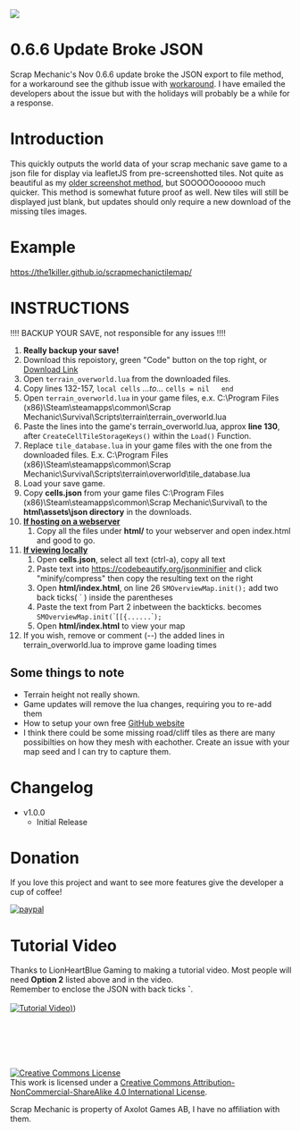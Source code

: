 <img src="https://i.imgur.com/orwkU5q.png" style="max-width:75%">

# 0.6.6 Update Broke JSON
Scrap Mechanic's Nov 0.6.6 update broke the JSON export to file method, for a workaround see the github issue with [workaround]. I have emailed the developers about the issue but with the holidays will probably be a while for a response.

# Introduction
This quickly outputs the world data of your scrap mechanic save game to a json file for display via leafletJS from pre-screenshotted tiles. Not quite as beautiful as my [older screenshot method], but SOOOOOoooooo much quicker. This method is somewhat future proof as well. New tiles will still be displayed just blank, but updates should only require a new download of the missing tiles images.

# Example
https://the1killer.github.io/scrapmechanictilemap/

# INSTRUCTIONS

!!!! BACKUP YOUR SAVE, not responsible for any issues !!!!

1. **Really backup your save!**
1. Download this repoistory, green "Code" button on the top right, or [Download Link]
1. Open `terrain_overworld.lua` from the downloaded files.
1. Copy lines 132-157, `local cells` *...to...* `cells = nil   end`
1. Open `terrain_overworld.lua` in your game files, e.x. C:\Program Files (x86)\Steam\steamapps\common\Scrap Mechanic\Survival\Scripts\terrain\terrain_overworld.lua
1. Paste the lines into the game's terrain_overworld.lua, approx **line 130**, after `CreateCellTileStorageKeys()` within the `Load()` Function.
1. Replace `tile_database.lua` in your game files with the one from the downloaded files. E.x. C:\Program Files (x86)\Steam\steamapps\common\Scrap Mechanic\Survival\Scripts\terrain\overworld\tile_database.lua
1. Load your save game.
1. Copy **cells.json** from your game files C:\Program Files (x86)\Steam\steamapps\common\Scrap Mechanic\Survival\ to the **html\assets\json directory** in the downloads.
1. <u>**If hosting on a webserver**</u>
    1. Copy all the files under **html/** to your webserver and open index.html and good to go.
1. <u>**If viewing locally**</u>
    1. Open **cells.json**, select all text (ctrl-a), copy all text
    1. Paste text into https://codebeautify.org/jsonminifier and click "minify/compress" then copy the resulting text on the right
    1. Open **html/index.html**, on line 26 `SMOverviewMap.init();` add two back ticks( ` ) inside the parentheses
    1. Paste the text from Part 2 inbetween the backticks. becomes `SMOverviewMap.init(`\``[[{......`\``);`
    1. Open **html/index.html** to view your map
1. If you wish, remove or comment (--) the added lines in terrain_overworld.lua to improve game loading times


## Some things to note
- Terrain height not really shown.
- Game updates will remove the lua changes, requiring you to re-add them
- How to setup your own free [GitHub website]
- I think there could be some missing road/cliff tiles as there are many possibilties on how they mesh with eachother. Create an issue with your map seed and I can try to capture them.


# Changelog
- v1.0.0
    - Initial Release

# Donation
If you love this project and want to see more features give the developer a cup of coffee!

[![paypal](https://www.paypalobjects.com/en_US/i/btn/btn_donateCC_LG.gif)](https://www.paypal.com/cgi-bin/webscr?cmd=_donations&business=7JF52HNLJNHFE&item_name=SM+Overview+Donations&currency_code=USD)


# Tutorial Video
Thanks to LionHeartBlue Gaming to making a tutorial video. Most people will need **Option 2** listed above and in the video. 
<br/>
Remember to enclose the JSON with back ticks **\`**.
<br/>
<br/>
[![Tutorial Video](https://img.youtube.com/vi/OXBzApCRwJA/sddefault.jpg))](https://www.youtube.com/watch?v=OXBzApCRwJA))


<br/>
<br/>
<br/>
<br/>
<br/>
<a rel="license" href="http://creativecommons.org/licenses/by-nc-sa/4.0/"><img alt="Creative Commons License" style="border-width:0" src="https://i.creativecommons.org/l/by-nc-sa/4.0/88x31.png" /></a><br />This work is licensed under a <a rel="license" href="http://creativecommons.org/licenses/by-nc-sa/4.0/">Creative Commons Attribution-NonCommercial-ShareAlike 4.0 International License</a>.

Scrap Mechanic is property of Axolot Games AB, I have no affiliation with them.

[//]: # (Links)
[AutoHotKey]: https://www.autohotkey.com/
[GitHub website]: https://pages.github.com/
[Download Link]: https://github.com/the1killer/sm_overview/archive/main.zip
[older screenshot method]: https://github.com/the1killer/sm_overview_ahk
[Donate]: https://www.paypal.com/cgi-bin/webscr?cmd=_donations&business=7JF52HNLJNHFE&item_name=SM+Overview+Donations&currency_code=USD
[workaround]: https://github.com/the1killer/sm_overview/issues/17#issuecomment-1849092063
